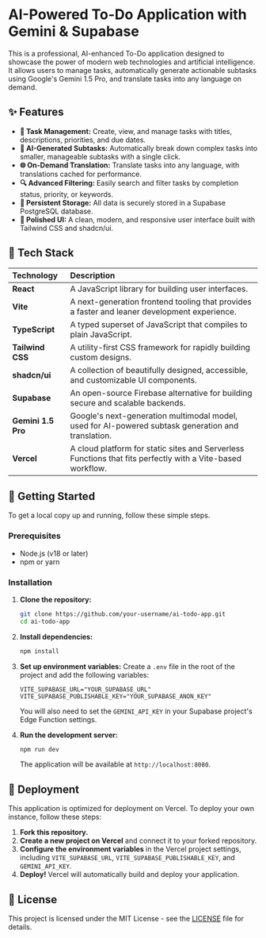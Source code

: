 # AI-Powered To-Do Application with Gemini & Supabase

This is a professional, AI-enhanced To-Do application designed to showcase the power of modern web technologies and artificial intelligence. It allows users to manage tasks, automatically generate actionable subtasks using Google's Gemini 1.5 Pro, and translate tasks into any language on demand.

 

## ✨ Features

- **📝 Task Management:** Create, view, and manage tasks with titles, descriptions, priorities, and due dates.
- **🤖 AI-Generated Subtasks:** Automatically break down complex tasks into smaller, manageable subtasks with a single click.
- **🌐 On-Demand Translation:** Translate tasks into any language, with translations cached for performance.
- **🔍 Advanced Filtering:** Easily search and filter tasks by completion status, priority, or keywords.
- **💾 Persistent Storage:** All data is securely stored in a Supabase PostgreSQL database.
- **💅 Polished UI:** A clean, modern, and responsive user interface built with Tailwind CSS and shadcn/ui.

## 🚀 Tech Stack

| Technology | Description |
| :--- | :--- |
| **React** | A JavaScript library for building user interfaces. |
| **Vite** | A next-generation frontend tooling that provides a faster and leaner development experience. |
| **TypeScript** | A typed superset of JavaScript that compiles to plain JavaScript. |
| **Tailwind CSS** | A utility-first CSS framework for rapidly building custom designs. |
| **shadcn/ui** | A collection of beautifully designed, accessible, and customizable UI components. |
| **Supabase** | An open-source Firebase alternative for building secure and scalable backends. |
| **Gemini 1.5 Pro** | Google's next-generation multimodal model, used for AI-powered subtask generation and translation. |
| **Vercel** | A cloud platform for static sites and Serverless Functions that fits perfectly with a Vite-based workflow. |

## 🏁 Getting Started

To get a local copy up and running, follow these simple steps.

### Prerequisites

- Node.js (v18 or later)
- npm or yarn

### Installation

1.  **Clone the repository:**
    ```sh
    git clone https://github.com/your-username/ai-todo-app.git
    cd ai-todo-app
    ```

2.  **Install dependencies:**
    ```sh
    npm install
    ```

3.  **Set up environment variables:**
    Create a `.env` file in the root of the project and add the following variables:
    ```env
    VITE_SUPABASE_URL="YOUR_SUPABASE_URL"
    VITE_SUPABASE_PUBLISHABLE_KEY="YOUR_SUPABASE_ANON_KEY"
    ```
    You will also need to set the `GEMINI_API_KEY` in your Supabase project's Edge Function settings.

4.  **Run the development server:**
    ```sh
    npm run dev
    ```
    The application will be available at `http://localhost:8080`.

## 🚀 Deployment

This application is optimized for deployment on Vercel. To deploy your own instance, follow these steps:

1.  **Fork this repository.**
2.  **Create a new project on Vercel** and connect it to your forked repository.
3.  **Configure the environment variables** in the Vercel project settings, including `VITE_SUPABASE_URL`, `VITE_SUPABASE_PUBLISHABLE_KEY`, and `GEMINI_API_KEY`.
4.  **Deploy!** Vercel will automatically build and deploy your application.

## 📄 License

This project is licensed under the MIT License - see the [LICENSE](LICENSE) file for details.
